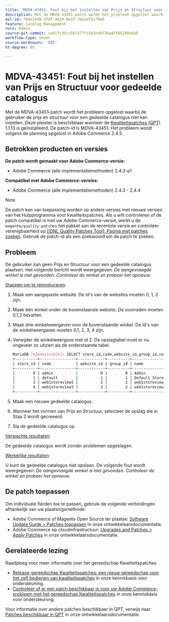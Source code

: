 ```yaml
---
title: 'MDVA-43451: Fout bij het instellen van Prijs en Structuur voor gedeelde catalogus'
description: Met de MDVA-43451-patch wordt het probleem opgelost waarbij de gebruiker de prijs en structuur voor een gedeelde catalogus niet kan instellen. Deze patch is beschikbaar wanneer [Quality Patches Tool (QPT)] (/help/announcements/adobe-commerce-announcements/magento-quality-patches-released-new-tool-to-self-serve-quality-patches.md) 1.1.13 is geïnstalleerd. De patch-id is MDVA-43451. Het probleem wordt volgens de planning opgelost in Adobe Commerce 2.4.5.
exl-id: 78de2e98-dfd7-4829-8e3f-76eadf5570e8
feature: Catalog Management
role: Admin
source-git-commit: ce81fc35cc5b7477fc5b3cd5f36a4ff65280e6a0
workflow-type: tm+mt
source-wordcount: '503'
ht-degree: 0%

---
```


# MDVA-43451: Fout bij het instellen van Prijs en Structuur voor gedeelde catalogus

Met de MDVA-43451-patch wordt het probleem opgelost waarbij de gebruiker de prijs en structuur voor een gedeelde catalogus niet kan instellen. Deze pleister is beschikbaar wanneer de [Kwaliteitspatches (QPT)](/help/announcements/adobe-commerce-announcements/magento-quality-patches-released-new-tool-to-self-serve-quality-patches.md) 1.1.13 is geïnstalleerd. De patch-id is MDVA-43451. Het probleem wordt volgens de planning opgelost in Adobe Commerce 2.4.5.

## Betrokken producten en versies

**De patch wordt gemaakt voor Adobe Commerce-versie:**

* Adobe Commerce (alle implementatiemethoden) 2.4.3-p1

**Compatibel met Adobe Commerce-versies:**

* Adobe Commerce (alle implementatiemethoden) 2.4.3 - 2.4.4

>[!NOTE]
>
>De patch kan van toepassing worden op andere versies met nieuwe versies van het Hulpprogramma voor kwaliteitspatches. Als u wilt controleren of de patch compatibel is met uw Adobe Commerce-versie, werkt u de `magento/quality-patches` het pakket aan de recentste versie en controleer verenigbaarheid op [[!DNL Quality Patches Tool]: Pagina met patches zoeken](https://devdocs.magento.com/quality-patches/tool.html#patch-grid). Gebruik de patch-id als een zoekwoord om de patch te zoeken.

## Probleem

De gebruiker kan geen Prijs en Structuur voor een gedeelde catalogus plaatsen. Het volgende bericht wordt weergegeven: *De aangevraagde winkel is niet gevonden. Controleer de winkel en probeer het opnieuw.*

<u>Stappen om te reproduceren</u>:

1. Maak een aangepaste website. De id&#39;s van de websites moeten 0, 1, 2 zijn.
1. Maak één winkel onder de bovenstaande website. De voorraden moeten 0,1,2 bevatten.
1. Maak drie winkelweergaven voor de bovenstaande winkel. De id&#39;s van de winkelweergaven moeten 0,1, 2, 3, 4 zijn.
1. Verwijder de winkelweergave met id 2. De opslagtabel moet er nu ongeveer zo uitzien als de onderstaande tabel.

   ```bash
   MariaDB [m24devinvb2b]> SELECT store_id,code,website_id,group_id,name FROM store;
   +----------+----------------+------------+----------+--------------------+
   | store_id | code           | website_id | group_id | name               |
   +----------+----------------+------------+----------+--------------------+
   |        0 | admin          |          0 |        0 | Admin              |
   |        1 | default        |          1 |        1 | Default Store View |
   |        3 | web1storeview2 |          2 |        2 | web1storeview2     |
   |        4 | web1storeview3 |          2 |        2 | web1storeview3     |
   +----------+----------------+------------+----------+--------------------+
   ```

1. Maak een nieuwe gedeelde catalogus.
1. Wanneer het vormen van Prijs en Structuur, selecteer de opslag die in Stap 2 wordt gecreeerd.
1. Sla de gedeelde catalogus op.

<u>Verwachte resultaten</u>:

De gedeelde catalogus wordt zonder problemen opgeslagen.

<u>Werkelijke resultaten</u>:

U kunt de gedeelde catalogus niet opslaan. De volgende fout wordt weergegeven:
*De aangevraagde winkel is niet gevonden. Controleer de winkel en probeer het opnieuw.*

## De patch toepassen

Om individuele flarden toe te passen, gebruik de volgende verbindingen afhankelijk van uw plaatsingsmethode:

* Adobe Commerce of Magento Open Source ter plaatse: [Software Update Guide > Patches toepassen](https://devdocs.magento.com/guides/v2.4/comp-mgr/patching/mqp.html) in onze ontwikkelaarsdocumentatie.
* Adobe Commerce op cloudinfrastructuur: [Upgrades and Patches > Apply Patches](https://devdocs.magento.com/cloud/project/project-patch.html) in onze ontwikkelaarsdocumentatie.

## Gerelateerde lezing

Raadpleeg voor meer informatie over het gereedschap Kwaliteitspatches:

* [Release-gereedschap Kwaliteitspatches: een nieuw gereedschap voor het zelf bedienen van kwaliteitspatches](/help/announcements/adobe-commerce-announcements/magento-quality-patches-released-new-tool-to-self-serve-quality-patches.md) in onze kennisbasis voor ondersteuning.
* [Controleer of er een patch beschikbaar is voor uw Adobe Commerce-probleem met het gereedschap Kwaliteitspatches](/help/support-tools/patches-available-in-qpt-tool/check-patch-for-magento-issue-with-magento-quality-patches.md) in onze kennisbasis voor ondersteuning.

Voor informatie over andere patches beschikbaar in QPT, verwijs naar [Patches beschikbaar in QPT](https://devdocs.magento.com/quality-patches/tool.html#patch-grid) in onze ontwikkelaarsdocumentatie.
